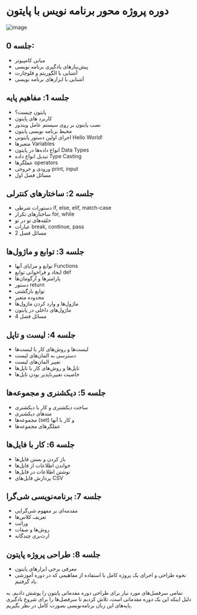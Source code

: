  



# دوره پروژه محور برنامه نویس با پایتون

![image](https://user-images.githubusercontent.com/76538971/234976942-e48adc55-e48f-4d2a-98fc-f89f56c41d00.png)
	





## جلسه 0:
- مبانی کامپیوتر
- پیش‌نیازهای یادگیری برنامه نویسی
- آشنایی با الگوریتم و فلوچارت
- آشنایی با ابزارهای برنامه نویسی

## جلسه 1: مفاهیم پایه
- پایتون چیست؟
- کاربرد های پایتون
- نصب پایتون بر روی سیستم عامل ویندوز
- محیط برنامه نویسی پایتون
- اجرای اولین دستور پایتونی Hello World!
- متغیرها Variables
- انواع داده‌ها در پایتون Data Types
- تبدیل انواع داده Type Casting
- عملگرها operators
- ورودی و خروجی print, input
- مسائل فصل اول

## جلسه 2: ساختارهای کنترلی
- دستورات شرطی if, else, elif, match-case
- ساختارهای تکرار for, while
- حلقه‌های تو در تو
- عبارات break, continue, pass
- مسائل فصل 2

## جلسه 3: توابع و ماژول‌ها
- توابع و مزایای آنها Functions
- ایجاد و فراخوانی توابع def
- پارامترها و آرگومان‌ها
- دستور return
- توابع بازگشتی
- محدوده متغیر
- ماژول‌ها و وارد کردن ماژول‌ها
- ماژول‌های داخلی در پایتون
- مسائل فصل 4

## جلسه 4: لیست و تاپل
- لیست‌ها و روش‌های کار با لیست‌ها
- دسترسی به المان‌های لیست
- تغییر المان‌های لیست
- تاپل‌ها و روش‌های کار با تاپل‌ها
- خاصیت تغییرناپذیر بودن تاپل‌ها

## جلسه 5: دیکشنری و مجموعه‌ها
- ساخت دیکشنری و کار با دیکشنری
- متد‌های دیکشنری
- مجموعه‌ها (set) و کار با آنها
- عملگرهای مجموعه‌ها

## جلسه 6: کار با فایل‌ها
- باز کردن و بستن فایل‌ها
- خواندن اطلاعات از فایل‌ها
- نوشتن اطلاعات در فایل‌ها
- پردازش فایل‌های CSV

## جلسه 7: برنامه‌نویسی شی‌گرا
- مقدمه‌ای بر مفهوم شی‌گرایی
- تعریف کلاس‌ها
- وراثت
- روش‌ها و صفات
- ارث‌بری چندگانه

## جلسه 8: طراحی پروژه پایتون
- معرفی برخی ابزارهای پایتون
- نحوه طراحی و اجرای یک پروژه کامل با استفاده از مفاهیمی که در دوره آموزشی یاد گرفتیم.

تمامی سرفصل‌های مورد نیاز برای طراحی دوره مقدماتی پایتون را پوشش دادیم. به دلیل اینکه این یک دوره مقدماتی است، تلاش کردیم تا سرفصل‌ها را برای شروع یادگیری پایه‌های این زبان برنامه‌نویسی بصورت کامل در نظر بگیریم.
